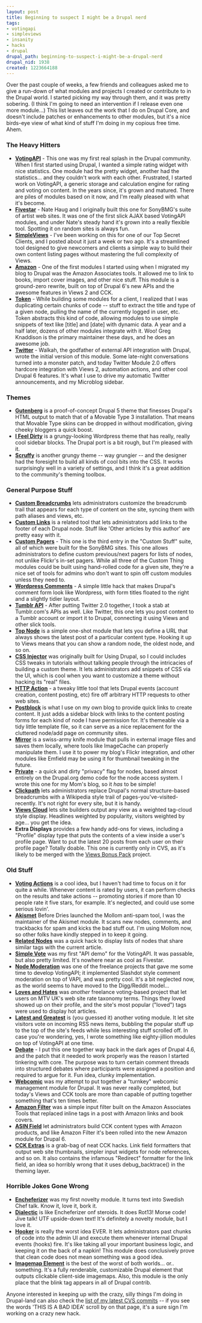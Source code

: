 ```yaml
--- 
layout: post
title: Beginning to suspect I might be a Drupal nerd
tags: 
- votingapi
- simpleviews
- insanity
- hacks
- drupal
drupal_path: beginning-to-suspect-i-might-be-a-drupal-nerd
drupal_nid: 1938
created: 1223664188
---
```

Over the past couple of weeks, a few friends and colleagues asked me to give a run-down of what modules and projects I created or contribute to in the Drupal world. I started picking my way through them, and it was pretty sobering. (I think I'm going to need an intervention if I release even one more module...) This list leaves out the work that I do on Drupal Core, and doesn't include patches or enhancements to other modules, but it's a nice birds-eye view of what kind of stuff I'm doing in my copious free time. Ahem.

<!--break-->

<h3>The Heavy Hitters</h3>

<ul>

<li><strong><a href="http://drupal.org/project/votingapi">VotingAPI</a></strong> - This one was my first real splash in the Drupal community. When I first started using Drupal, I wanted a simple rating widget with nice statistics. One module had the pretty widget, another had the statistics... and they couldn't work with each other. Frustrated, I started work on VotingAPI, a generic storage and calculation engine for rating and voting on content. In the years since, it's grown and matured. There are piles of modules based on it now, and I'm really pleased with what it's become.</li>

<li><strong><a href="http://drupal.org/project/fivestar">Fivestar</a></strong> - Nate Haug and I originally built this one for SonyBMG's suite of artist web sites. It was one of the first slick AJAX based VotingAPI modules, and under Nate's steady hand it's grown into a really flexible tool. Spotting it on random sites is always fun.</li>

<li><strong><a href="http://drupal.org/project/simpleview">SimpleViews</a></strong> - I've been working on this for one of our Top Secret Clients, and I posted about it just a week or two ago. It's a streamlined tool designed to give newcomers and clients a simple way to build their own content listing pages without mastering the full complexity of Views.</li>

<li><strong><a href="http://drupal.org/project/amazon">Amazon</a></strong> - One of the first modules I started using when I migrated my blog to Drupal was the Amazon Associates tools. It allowed me to link to books, import cover images, and other nice stuff. This module is a ground-zero rewrite, built on top of Drupal 6's new APIs and the awesome features in Views 2 and CCK.</li>

<li><strong><a href="http://drupal.org/project/token">Token</a></strong> - While building some modules for a client, I realized that I was duplicating certain chunks of code -- stuff to extract the title and type of a given node, pulling the name of the currently logged in user, etc. Token abstracts this kind of code, allowing modules to use simple snippets of text like [title] and [date] with dynamic data. A year and a half later, dozens of other modules integrate with it. Woo! Greg Knaddison is the primary maintainer these days, and he does an awesome job.</li>

<li><strong><a href="http://drupal.org/project/twitter">Twitter</a></strong> - Walkah, the godfather of external API integration with Drupal, wrote the initial version of this module. Some late-night conversations turned into a monster patch, and today Twitter Module 2.0 offers hardcore integration with Views 2, automation actions, and other cool Drupal 6 features. It's what I use to drive my automatic Twitter announcements, and my Microblog sidebar.</li>

</ul>



<h3>Themes</h3>

<ul>

<li><strong><a href="http://drupal.org/project/gutenberg">Gutenberg</a></strong> is a proof-of-concept Drupal 5 theme that finesses Drupal's HTML output to match that of a Movable Type 3 installation. That means that Movable Type skins can be dropped in without modification, giving cheeky bloggers a quick boost.</li>

<li><strong><a href="http://drupal.org/project/ifeeldirty">I Feel Dirty</a></strong> is a grungy-looking Wordpress theme that has really, really cool sidebar blocks. The Drupal port is a bit rough, but I'm pleased with it.</li>

<li><strong><a href="http://drupal.org/project/scruffy">Scruffy</a></strong> is another grungy theme -- way grungier -- and the designer had the foresight to build all kinds of cool bits into the CSS. It works surprisingly well in a variety of settings, and I think it's a great addition to the community's theming toolbox.</li>

</ul>



<h3>General Purpose Stuff</h3>

<ul>

<li><strong><a href="http://drupal.org/project/custom_breadcrumbs">Custom Breadcrumbs</a></strong> lets administrators customize the breadcrumb trail that appears for each type of content on the site, syncing them with path aliases and views, etc.</li>

<li><strong><a href="http://drupal.org/project/custom_links">Custom Links</a></strong> is a related tool that lets administrators add links to the footer of each Drupal node. Stuff like 'Other articles by this author' are pretty easy with it.</li>

<li><strong><a href="http://drupal.org/project/custom_pagers">Custom Pagers</a></strong> - This one is the third entry in the "Custom Stuff" suite, all of which were built for the SonyBMG sites. This one allows administrators to define custom previous/next pagers for lists of nodes, not unlike Flickr's in-set pagers. While all three of the Custom Thing modules could be built using hand-rolled code for a given site, they're a nice set of tools for admins who don't want to spin off custom modules unless they need to.</li>

<li><strong><a href="http://drupal.org/project/wp_comments">Wordpress Comments</a></strong> - A simple little hack that makes Drupal's comment form look like Wordpress, with form titles floated to the right and a slightly tidier layout.</li>

<li><strong><a href="http://drupal.org/project/tumblr">Tumblr API</a></strong> - After putting Twitter 2.0 together, I took a stab at Tumblr.com's APIs as well. Like Twitter, this one lets you post content to a Tumblr account or import it to Drupal, connecting it using Views and other slick tools.</li>

<li><strong><a href="http://drupal.org/project/top_node">Top Node</a></strong> is a simple one-shot module that lets you define a URL that always shows the latest post of a particular content type. Hooking it up to Views means that you can show a random node, the oldest node, and so on.</li>

<li><strong><a href="http://drupal.org/project/css_injector">CSS Injector</a></strong> was originally built for Using Drupal, so I could includes CSS tweaks in tutorials without talking people through the intricacies of building a custom theme. It lets administrators add snippets of CSS via the UI, which is cool when you want to customize a theme without hacking its "real" files.</li>

<li><strong><a href="http://drupal.org/project/http_action">HTTP Action</a></strong> - a tweaky little tool that lets Drupal events (account creation, content posting, etc) fire off arbitrary HTTP requests to other web sites.</li>

<li><strong><a href="http://drupal.org/project/postblock">Postblock</a></strong> is what I use on my own blog to provide quick links to create content. It just adds a sidebar block with links to the content posting forms for each kind of node I have permission for. It's themeable via a tidy little template file, so it can serve as a nice replacement for the cluttered node/add page on community sites.</li>

<li><strong><a href="http://drupal.org/project/mirror">Mirror</a></strong> is a swiss-army knife module that pulls in external image files and saves them locally, where tools like ImageCache can properly manipulate them. I use it to power my blog's Flickr integration, and other modules like Emfield may be using it for thumbnail tweaking in the future.</li>

<li><strong><a href="http://drupal.org/project/private">Private</a></strong> - a quick and dirty "privacy" flag for nodes, based almost entirely on the Drupal.org demo code for the node access system. I wrote this one for my Mom's blog, so it <em>has</em> to be simple!</li>

<li><strong><a href="http://drupal.org/project/clickpath">Clickpath</a></strong> lets administrators replace Drupal's normal structure-based breadcrumbs with a Wikipedia style trail of pages-you've-visited-recently. It's not right for every site, but it is handy.</li>

<li><strong><a href="http://drupal.org/project/views_cloud">Views Cloud</a></strong> lets site builders output any view as a weighted tag-cloud style display. Headlines weighted by popularity, visitors weighted by age... you get the idea.</li>

<li><strong>Extra Displays</strong> provides a few handy add-ons for views, including a "Profile" display type that puts the contents of a view inside a user's profile page. Want to put the latest 20 posts from each user on their profile page? Totally doable. This one is currently only in CVS, as it's likely to be merged with the <a href="http://drupal.org/project/views_bonus">Views Bonus Pack</a> project.</li>

</ul>



<h3>Old Stuff</h3>

<ul>

<li><strong><a href="http://drupal.org/project/voting_actions">Voting Actions</a></strong> is a cool idea, but I haven't had time to focus on it for quite a while. Whenever content is rated by users, it can perform checks on the results and take actions -- promoting stories if more than 10 people rate it five stars, for example. It's neglected, and could use some serious lovin'.</li>

<li><strong><a href="http://drupal.org/project/akismet">Akismet</a></strong> Before Dries launched the Mollom anti-spam tool, I was the maintainer of the Akismet module. It scans new nodes, comments, and trackbacks for spam and kicks the bad stuff out. I'm using Mollom now, so other folks have kindly stepped in to keep it going.</li>

<li><strong><a href="http://drupal.org/project/related_nodes">Related Nodes</a></strong> was a quick hack to display lists of nodes that share similar tags with the current article.</li>

<li><strong><a href="http://drupal.org/node/42905">Simple Vote</a></strong> was my first "API demo" for the VotingAPI. It was passable, but also pretty limited. It's nowhere near as cool as Fivestar.</li>

<li><strong><a href="http://drupal.org/project/nmoderation">Node Moderation</a></strong> was one of the freelance projects that gave me some time to develop VotingAPI; it implemented Slashdot style comment moderation on top of VAPI, and was pretty cool. It's a bit neglected now, as the world seems to have moved to the Digg/Reddit model...</li>

<li><strong><a href="http://drupal.org/project/loves_and_hates">Loves and Hates</a></strong> was <em>another</em> freelance voting-based project that let users on MTV UK's web site rate taxonomy terms. Things they loved showed up on their profile, and the site's most popular ("loved") tags were used to display hot articles.</li>

<li><strong><a href="http://drupal.org/project/latest_and_greatest">Latest and Greatest</a></strong> is (you guessed it) another voting module. It let site visitors vote on incoming RSS news items, bubbling the popular stuff up to the top of the site's feeds while less interesting stuff scrolled off. In case you're wondering, yes, I wrote something like eighty-jillion modules on top of VotingAPI at one time.</li>

<li><strong><a href="http://drupal.org/project/debate">Debate</a></strong> - I put this one together way back in the dark ages of Drupal 4.6, and the patch that it needed to work properly was the reason I started tinkering with core. The purpose was to turn certain comment threads into structured debates where participants were assigned a position and required to argue for it. Fun idea, clunky implementation.</li>

<li><strong><a href="http://drupal.org/project/webcomic">Webcomic</a></strong> was my attempt to put together a "turnkey" webcomic management module for Drupal. It was never really completed, but today's Views and CCK tools are more than capable of putting together something that's ten times better.</li>

<li><strong><a href="http://drupal.org/project/amazon_filter">Amazon Filter</a></strong> was a simple input filter built on the Amazon Associates Tools that replaced inline tags in a post with Amazon links and book covers.</li>

<li><strong><a href="http://drupal.org/project/asin">ASIN Field</a></strong> let administrators build CCK content types with Amazon products, and like Amazon Filter it's been rolled into the new Amazon module for Drupal 6.</li>

<li><strong><a href="http://drupal.org/project/cck_extras">CCK Extras</a></strong> is a grab-bag of neat CCK hacks. Link field formatters that output web site thumbnails, simpler input widgets for node references, and so on. It also contains the infamous "Redirect" formatter for the link field, an idea so horribly wrong that it uses debug_backtrace() in the theming layer.</li>

</ul>



<h3>Horrible Jokes Gone Wrong</h3>

<ul>

<li><strong><a href="http://drupal.org/project/encheferizer">Encheferizer</a></strong> was my first novelty module. It turns text into Swedish Chef talk. Know it, love it, bork it.</li>

<li><strong><a href="http://drupal.org/project/dialectic">Dialectic</a></strong> is like Encheferizer onf steroids. It does Rot13! Morse code! Jive talk! UTF upside-down text! It's definitely a novelty module, but I love it.</li>

<li><strong><a href="http://drupal.org/project/hooker">Hooker</a></strong> is really the worst idea EVER. It lets administrators past chunks of code into the admin UI and execute them whenever internal Drupal events (hooks) fire. It's like taking all your important business logic, and keeping it on the back of a napkin! This module does conclusively prove that clean code does not mean something was a good idea.</li>

<li><strong><a href="http://drupal.org/cvs?commit=145185">Imagemap Element</a></strong> is the best of the worst of both worlds... or.. something. It's a fully renderable, customizable Drupal element that outputs clickable client-side imagemaps. Also, this module is the only place that the <blink>blink</blink> tag appears in all of Drupal contrib.</li>

</ul>

Anyone interested in keeping up with the crazy, silly things I'm doing in Drupal-land can also check the <a href="http://drupal.org/user/16496/track/code">list of my latest CVS commits</a> -- if you see the words 'THIS IS A BAD IDEA' scroll by on that page, it's a sure sign I'm working on a crazy new hack.
